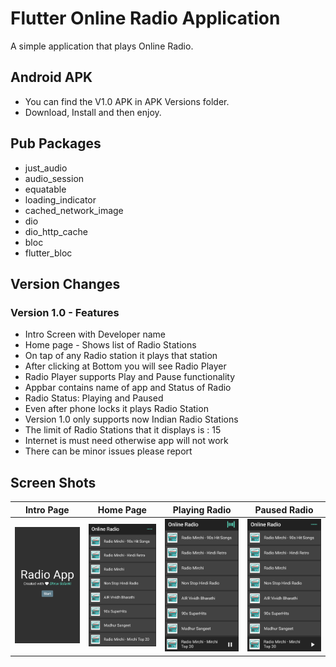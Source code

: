 # Flutter Online Radio Application
A simple application that plays Online Radio.

## Android APK
* You can find the V1.0 APK in APK Versions folder.
* Download, Install and then enjoy.

## Pub Packages
* just_audio
* audio_session
* equatable
* loading_indicator
* cached_network_image
* dio
* dio_http_cache
* bloc
* flutter_bloc

## Version Changes
### Version 1.0 - Features
* Intro Screen with Developer name
* Home page - Shows list of Radio Stations
* On tap of any Radio station it plays that station
* After clicking at Bottom you will see Radio Player 
* Radio Player supports Play and Pause functionality
* Appbar contains name of app and Status of Radio
* Radio Status: Playing and Paused
* Even after phone locks it plays Radio Station
* Version 1.0 only supports now Indian Radio Stations
* The limit of Radio Stations that it displays is : 15
* Internet is must need otherwise app will not work
* There can be minor issues please report

## Screen Shots

| Intro Page | Home Page | Playing Radio | Paused Radio |
| -- | -- | -- | -- |
| ![Intro Page](screen_shots/1.png) | ![Home Page](screen_shots/2.png) | ![Playing State](screen_shots/3.png) | ![Paused Radio](screen_shots/4.png) |